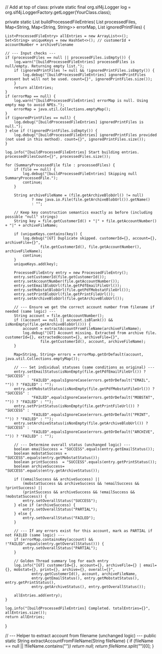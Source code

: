 // Add at top of class:
private static final org.slf4j.Logger log = org.slf4j.LoggerFactory.getLogger(YourClass.class);

private static List<ProcessedFileEntry> buildProcessedFileEntries(
        List<SummaryProcessedFile> processedFiles,
        Map<String, Map<String, String>> errorMap,
        List<PrintFile> ignoredPrintFiles) {

    List<ProcessedFileEntry> allEntries = new ArrayList<>();
    Set<String> uniqueKeys = new HashSet<>(); // customerId + accountNumber + archiveFilename

    // --- Input checks ---
    if (processedFiles == null || processedFiles.isEmpty()) {
        log.warn("[buildProcessedFileEntries] processedFiles is null/empty. Returning empty list.");
        if (ignoredPrintFiles != null && !ignoredPrintFiles.isEmpty()) {
            log.debug("[buildProcessedFileEntries] ignoredPrintFiles present but will not be used. count={}", ignoredPrintFiles.size());
        }
        return allEntries;
    }
    if (errorMap == null) {
        log.warn("[buildProcessedFileEntries] errorMap is null. Using empty map to avoid NPEs.");
        errorMap = java.util.Collections.emptyMap();
    }
    if (ignoredPrintFiles == null) {
        log.debug("[buildProcessedFileEntries] ignoredPrintFiles is null.");
    } else if (!ignoredPrintFiles.isEmpty()) {
        log.debug("[buildProcessedFileEntries] ignoredPrintFiles provided (not used in this method). count={}", ignoredPrintFiles.size());
    }

    log.info("[buildProcessedFileEntries] Start building entries. processedFilesCount={}", processedFiles.size());

    for (SummaryProcessedFile file : processedFiles) {
        if (file == null) {
            log.debug("[buildProcessedFileEntries] Skipping null SummaryProcessedFile.");
            continue;
        }

        String archiveFileName = (file.getArchiveBlobUrl() != null)
                ? new java.io.File(file.getArchiveBlobUrl()).getName()
                : "";

        // Keep key construction semantics exactly as before (including possible "null" strings)
        String key = file.getCustomerId() + "|" + file.getAccountNumber() + "|" + archiveFileName;

        if (uniqueKeys.contains(key)) {
            log.debug("[GT] Duplicate skipped. customerId={}, account={}, archiveFile={}", 
                    file.getCustomerId(), file.getAccountNumber(), archiveFileName);
            continue;
        }
        uniqueKeys.add(key);

        ProcessedFileEntry entry = new ProcessedFileEntry();
        entry.setCustomerId(file.getCustomerId());
        entry.setAccountNumber(file.getAccountNumber());
        entry.setEmailBlobUrl(file.getPdfEmailFileUrl());
        entry.setMobstatBlobUrl(file.getPdfMobstatFileUrl());
        entry.setPrintBlobUrl(file.getPrintFileUrl());
        entry.setArchiveBlobUrl(file.getArchiveBlobUrl());

        // --- Ensure we get the correct account number from filename if needed (same logic) ---
        String account = file.getAccountNumber();
        if ((account == null || account.isBlank()) && isNonEmpty(file.getArchiveBlobUrl())) {
            account = extractAccountFromFileName(archiveFileName);
            log.debug("[GT] Account missing. Extracted from archive file. customerId={}, extractedAccount={}, archiveFile={}",
                    file.getCustomerId(), account, archiveFileName);
        }

        Map<String, String> errors = errorMap.getOrDefault(account, java.util.Collections.emptyMap());

        // --- Set individual statuses (same conditions as original) ---
        entry.setEmailStatus(isNonEmpty(file.getPdfEmailFileUrl()) ? "SUCCESS" :
                "FAILED".equalsIgnoreCase(errors.getOrDefault("EMAIL", "")) ? "FAILED" : "");
        entry.setMobstatStatus(isNonEmpty(file.getPdfMobstatFileUrl()) ? "SUCCESS" :
                "FAILED".equalsIgnoreCase(errors.getOrDefault("MOBSTAT", "")) ? "FAILED" : "");
        entry.setPrintStatus(isNonEmpty(file.getPrintFileUrl()) ? "SUCCESS" :
                "FAILED".equalsIgnoreCase(errors.getOrDefault("PRINT", "")) ? "FAILED" : "");
        entry.setArchiveStatus(isNonEmpty(file.getArchiveBlobUrl()) ? "SUCCESS" :
                "FAILED".equalsIgnoreCase(errors.getOrDefault("ARCHIVE", "")) ? "FAILED" : "");

        // --- Determine overall status (unchanged logic) ---
        boolean emailSuccess = "SUCCESS".equals(entry.getEmailStatus());
        boolean mobstatSuccess = "SUCCESS".equals(entry.getMobstatStatus());
        boolean printSuccess  = "SUCCESS".equals(entry.getPrintStatus());
        boolean archiveSuccess= "SUCCESS".equals(entry.getArchiveStatus());

        if ((emailSuccess && archiveSuccess) ||
            (mobstatSuccess && archiveSuccess && !emailSuccess && !printSuccess) ||
            (printSuccess && archiveSuccess && !emailSuccess && !mobstatSuccess)) {
            entry.setOverallStatus("SUCCESS");
        } else if (archiveSuccess) {
            entry.setOverallStatus("PARTIAL");
        } else {
            entry.setOverallStatus("FAILED");
        }

        // --- If any errors exist for this account, mark as PARTIAL if not FAILED (same logic) ---
        if (errorMap.containsKey(account) && !"FAILED".equals(entry.getOverallStatus())) {
            entry.setOverallStatus("PARTIAL");
        }

        // Golden Thread summary log for each entry
        log.info("[GT] customerId={}, account={}, archiveFile={} | email={}, mobstat={}, print={}, archive={}, overall={}",
                entry.getCustomerId(), account, archiveFileName,
                entry.getEmailStatus(), entry.getMobstatStatus(), entry.getPrintStatus(),
                entry.getArchiveStatus(), entry.getOverallStatus());

        allEntries.add(entry);
    }

    log.info("[buildProcessedFileEntries] Completed. totalEntries={}", allEntries.size());
    return allEntries;
}

// --- Helper to extract account from filename (unchanged logic) ---
public static String extractAccountFromFileName(String fileName) {
    if (fileName == null || !fileName.contains("_")) return null;
    return fileName.split("_")[0];
}
